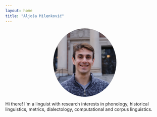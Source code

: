 ```yaml
---
layout: home
title: "Aljoša Milenković"
---
```


<img src="./ja.jpg" alt="Aljoša Milenković" style="max-width:200px;border-radius:50%;margin:0 auto 1em;display:block;">

Hi there! I'm a linguist with research interests in phonology, historical linguistics, metrics, dialectology, computational and corpus linguistics.
